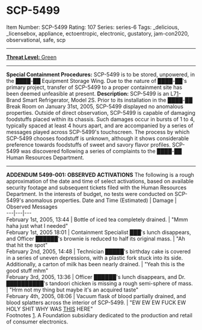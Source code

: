 # SCP-5499
Item Number: SCP-5499
Rating: 107
Series: series-6
Tags: _delicious, _licensebox, appliance, ectoentropic, electronic, gustatory, jam-con2020, observational, safe, scp

---

[**Threat Level:** Green](http://scp-int.wikidot.com/niveaux-de-menace-des-objets-scp)
* * *
**Special Containment Procedures:** SCP-5499 is to be stored, unpowered, in the ████-██ Equipment Storage Wing. Due to the nature of ████-██'s primary project, transfer of SCP-5499 to a proper containment site has been deemed unfeasible at present.
**Description:** SCP-5499 is an L7[1](javascript:;)-Brand Smart Refrigerator, Model 2S. Prior to its installation in the ████-██ Break Room on January 31st, 2005, SCP-5499 displayed no anomalous properties.
Outside of direct observation, SCP-5499 is capable of damaging foodstuffs placed within its chassis. Such damages occur in bursts of 1 to 4, typically spaced at least 4 hours apart, and are accompanied by a series of messages played across SCP-5499's touchscreen. The process by which SCP-5499 chooses foodstuff is unknown, although it shows considerable preference towards foodstuffs of sweet and savory flavor profiles.
SCP-5499 was discovered following a series of complaints to the ████-██ Human Resources Department.
* * *
**ADDENDUM 5499-001: OBSERVED ACTIVATIONS**
The following is a rough approximation of the date and time of select activations, based on available security footage and subsequent tickets filed with the Human Resources Department. In the interests of budget, no tests were conducted on SCP-5499's anomalous properties.
Date and Time (Estimated) | Damage | Observed Messages  
---|---|---  
February 1st, 2005, 13:44 |  Bottle of iced tea completely drained. | "Mmm haha just what I needed"  
February 1st, 2005 18:01 |  Containment Specialist ███'s lunch disappears, and Officer ██████'s brownie is reduced to half its original mass. | "Ah that hit the spot"  
February 2nd, 2005, 14:48 |  Technician █████'s birthday cake is covered in a series of uneven depressions, with a plastic fork stuck into its side. Additionally, a carton of milk has been nearly drained. | "Yeah this is the good stuff mhm"  
February 3rd, 2005, 13:36 |  Officer ██████'s lunch disappears, and Dr. ██████████'s tandoori chicken is missing a rough semi-sphere of mass. | "Hrm not my thing but maybe it's an acquired taste"  
February 4th, 2005, 08:06 |  Vacuum flask of blood partially drained, and blood splatters across the interior of SCP-5499. | "EW EW EW FUCK EW HOLY SHIT WHY WAS [THIS](/scp-475) HERE"  
Footnotes
[1](javascript:;). A Foundation subsidiary dedicated to the production and retail of consumer electronics.